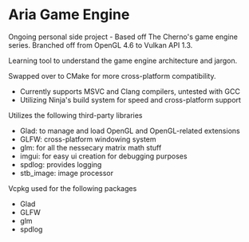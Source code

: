# Aria Game Engine


Ongoing personal side project - Based off The Cherno's game engine series.  Branched off from OpenGL 4.6 to Vulkan API 1.3.

Learning tool to understand the game engine architecture and jargon.

Swapped over to CMake for more cross-platform compatibility.
 - Currently supports MSVC and Clang compilers, untested with GCC
 - Utilizing Ninja's build system for speed and cross-platform support

Utilizes the following third-party libraries
- Glad: to manage and load OpenGL and OpenGL-related extensions
- GLFW: cross-platform windowing system
- glm: for all the nessecary matrix math stuff
- imgui: for easy ui creation for debugging purposes
- spdlog: provides logging
- stb_image: image processor

Vcpkg used for the following packages
- Glad
- GLFW
- glm
- spdlog
